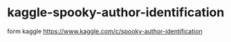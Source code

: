 # kaggle-spooky-author-identification

form kaggle 
https://www.kaggle.com/c/spooky-author-identification